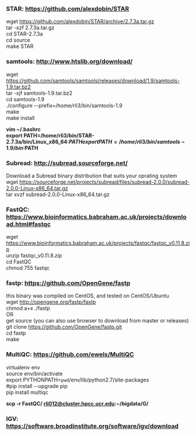 ### STAR: https://github.com/alexdobin/STAR
wget https://github.com/alexdobin/STAR/archive/2.7.3a.tar.gz  
tar -xzf 2.7.3a.tar.gz  
cd STAR-2.7.3a  
cd source  
make STAR  
	
### samtools: http://www.htslib.org/download/
wget https://github.com/samtools/samtools/releases/download/1.9/samtools-1.9.tar.bz2  
tar -xjf samtools-1.9.tar.bz2  
cd samtools-1.9  
./configure --prefix=/home/rli3/bin/samtools-1.9  
make  
make install  
	
**vim ~/.bashrc   
export PATH=/home/rli3/bin/STAR-2.7.3a/bin/Linux_x86_64:$PATH  
export PATH=/home/rli3/bin/samtools-1.9/bin:$PATH**  
	
### Subread: http://subread.sourceforge.net/
Download a Subread binary distribution that suits your oprating system  
wget https://sourceforge.net/projects/subread/files/subread-2.0.0/subread-2.0.0-Linux-x86_64.tar.gz  
tar xvzf subread-2.0.0-Linux-x86_64.tar.gz  
	
### FastQC: https://www.bioinformatics.babraham.ac.uk/projects/download.html#fastqc
wget https://www.bioinformatics.babraham.ac.uk/projects/fastqc/fastqc_v0.11.8.zip  
unzip fastqc_v0.11.8.zip  
cd FastQC  
chmod 755 fastqc  
	
### fastp: https://github.com/OpenGene/fastp
this binary was compiled on CentOS, and tested on CentOS/Ubuntu  
wget http://opengene.org/fastp/fastp  
chmod a+x ./fastp  
OR  
get source (you can also use browser to download from master or releases)  
git clone https://github.com/OpenGene/fastp.git  
cd fastp  
make  
	
### MultiQC: https://github.com/ewels/MultiQC
virtualenv env  
source env/bin/activate  
export PYTHONPATH=`pwd`/env/lib/python2.7/site-packages  
\#pip install --upgrade pip  
pip install multiqc  
	
**scp -r FastQC/ rli012@cluster.hpcc.ucr.edu:~/bigdata/G/**  

### IGV: https://software.broadinstitute.org/software/igv/download
